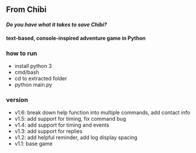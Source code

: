 ## From Chibi
#### *Do you have what it takes to save Chibi?*

#### text-based, console-inspired adventure game in Python

### how to run
* install python 3
* cmd/bash
* cd to extracted folder
* python main.py

### version
* v1.6: break down help function into multiple commands, add contact info
* v1.5: add support for timing, fix command bug
* v1.4: add support for timing and events
* v1.3: add support for replies
* v1.2: add helpful reminder, add log display spacing
* v1.1: base game
